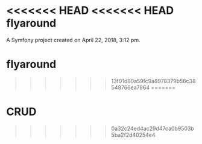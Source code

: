 <<<<<<< HEAD
<<<<<<< HEAD
flyaround
=========

A Symfony project created on April 22, 2018, 3:12 pm.
# flyaround
>>>>>>> 13f01d80a59fc9a8978379b56c38548766ea7864
=======
# CRUD
>>>>>>> 0a32c24ed4ac29d47ca0b9503b5ba2f2d40254e4
